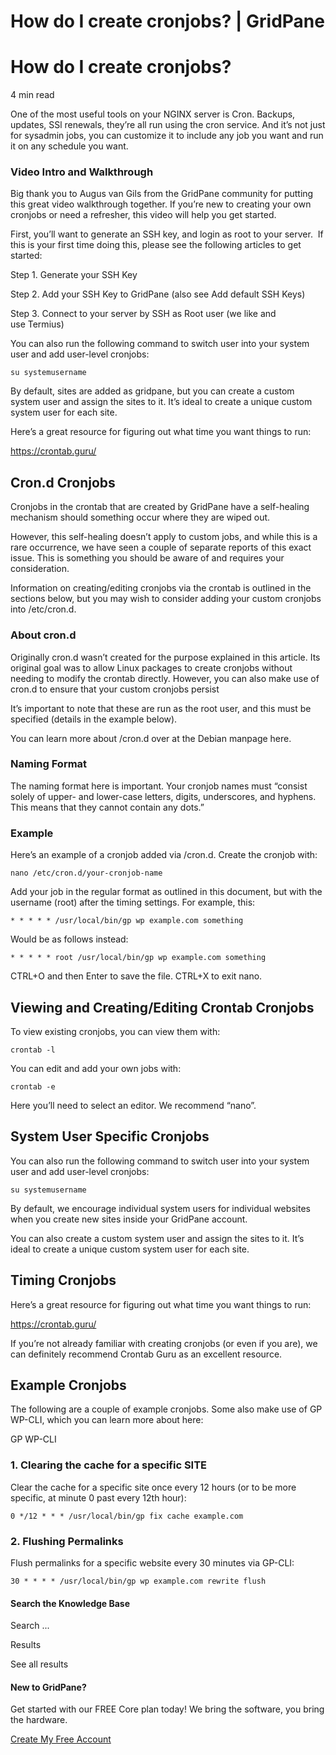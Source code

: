 # How do I create cronjobs? | GridPane

# How do I create cronjobs?

 

4 min read 

One of the most useful tools on your NGINX server is Cron. Backups, updates, SSl renewals, they’re all run using the cron service. And it’s not just for sysadmin jobs, you can customize it to include any job you want and run it on any schedule you want.

### Video Intro and Walkthrough

Big thank you to Augus van Gils from the GridPane community for putting this great video walkthrough together. If you’re new to creating your own cronjobs or need a refresher, this video will help you get started.

 

 

First, you’ll want to generate an SSH key, and login as root to your server.  If this is your first time doing this, please see the following articles to get started:

 

Step 1. Generate your SSH Key

Step 2. Add your SSH Key to GridPane (also see Add default SSH Keys)

Step 3. Connect to your server by SSH as Root user (we like and use Termius)

 

You can also run the following command to switch user into your system user and add user-level cronjobs:

```
su systemusername
```

By default, sites are added as gridpane, but you can create a custom system user and assign the sites to it. It’s ideal to create a unique custom system user for each site.

Here’s a great resource for figuring out what time you want things to run:

https://crontab.guru/

 

## Cron.d Cronjobs

Cronjobs in the crontab that are created by GridPane have a self-healing mechanism should something occur where they are wiped out.

However, this self-healing doesn’t apply to custom jobs, and while this is a rare occurrence, we have seen a couple of separate reports of this exact issue. This is something you should be aware of and requires your consideration.

Information on creating/editing cronjobs via the crontab is outlined in the sections below, but you may wish to consider adding your custom cronjobs into /etc/cron.d.

### About cron.d

Originally cron.d wasn’t created for the purpose explained in this article. Its original goal was to allow Linux packages to create cronjobs without needing to modify the crontab directly. However, you can also make use of cron.d to ensure that your custom cronjobs persist

It’s important to note that these are run as the root user, and this must be specified (details in the example below).

You can learn more about /cron.d over at the Debian manpage here.

### Naming Format

The naming format here is important. Your cronjob names must “consist solely of upper- and lower-case letters, digits, underscores, and hyphens. This means that they cannot contain any dots.”

### Example

Here’s an example of a cronjob added via /cron.d. Create the cronjob with:

```
nano /etc/cron.d/your-cronjob-name
```

Add your job in the regular format as outlined in this document, but with the username (root) after the timing settings. For example, this:

```
* * * * * /usr/local/bin/gp wp example.com something
```

Would be as follows instead:

```
* * * * * root /usr/local/bin/gp wp example.com something
```

CTRL+O and then Enter to save the file. CTRL+X to exit nano.

 

## Viewing and Creating/Editing Crontab Cronjobs

To view existing cronjobs, you can view them with:

```
crontab -l
```

You can edit and add your own jobs with:

```
crontab -e
```

Here you’ll need to select an editor. We recommend “nano”.

 

## System User Specific Cronjobs

You can also run the following command to switch user into your system user and add user-level cronjobs:

```
su systemusername
```

By default, we encourage individual system users for individual websites when you create new sites inside your GridPane account.

You can also create a custom system user and assign the sites to it. It’s ideal to create a unique custom system user for each site.

 

## Timing Cronjobs

Here’s a great resource for figuring out what time you want things to run:

https://crontab.guru/

If you’re not already familiar with creating cronjobs (or even if you are), we can definitely recommend Crontab Guru as an excellent resource.

 

## Example Cronjobs

The following are a couple of example cronjobs. Some also make use of GP WP-CLI, which you can learn more about here:

GP WP-CLI

### 1. Clearing the cache for a specific SITE

Clear the cache for a specific site once every 12 hours (or to be more specific, at minute 0 past every 12th hour):

```
0 */12 * * * /usr/local/bin/gp fix cache example.com
```

### 2. Flushing Permalinks

Flush permalinks for a specific website every 30 minutes via GP-CLI:

```
30 * * * * /usr/local/bin/gp wp example.com rewrite flush
```

 

 

#### Search the Knowledge Base

Search ...

 Results

See all results

#### New to GridPane?

Get started with our FREE Core plan today! We bring the software, you bring the hardware.

[Create My Free Account](https://gridpane.com/checkout/?plan=core)

